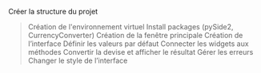 Créer la structure du projet
> Création de l'environnement virtuel
> Install packages (pySide2, CurrencyConverter)
> Création de la fenêtre principale
> Création de l’interface
> Définir les valeurs par défaut
> Connecter les widgets aux méthodes
> Convertir la devise et afficher le résultat
> Gérer les erreurs
> Changer le style de l’interface
